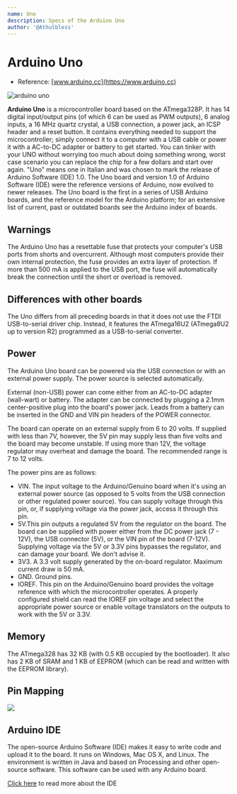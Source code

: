 ```yaml
---
name: Uno
description: Specs of the Arduino Uno
author: '@Athulbless'
---
```


# Arduino Uno

- Reference: [www.arduino.cc](https://www.arduino.cc)

![arduino uno](https://cloud-91tpnpgls-hack-club-bot.vercel.app/0arduino-uno.jpg)

**Arduino Uno** is a microcontroller board based on the ATmega328P. It has 14 digital input/output pins (of which 6 can be used as PWM outputs), 6 analog inputs, a 16 MHz quartz crystal, a USB connection, a power jack, an ICSP header and a reset button. It contains everything needed to support the microcontroller; simply connect it to a computer with a USB cable or power it with a AC-to-DC adapter or battery to get started. You can tinker with your UNO without worrying too much about doing something wrong, worst case scenario you can replace the chip for a few dollars and start over again. "Uno" means one in Italian and was chosen to mark the release of Arduino Software (IDE) 1.0. The Uno board and version 1.0 of Arduino Software (IDE) were the reference versions of Arduino, now evolved to newer releases. The Uno board is the first in a series of USB Arduino boards, and the reference model for the Arduino platform; for an extensive list of current, past or outdated boards see the Arduino index of boards.

## Warnings

The Arduino Uno has a resettable fuse that protects your computer's USB ports from shorts and overcurrent. Although most computers provide their own internal protection, the fuse provides an extra layer of protection. If more than 500 mA is applied to the USB port, the fuse will automatically break the connection until the short or overload is removed.

## Differences with other boards

The Uno differs from all preceding boards in that it does not use the FTDI USB-to-serial driver chip. Instead, it features the ATmega16U2 (ATmega8U2 up to version R2) programmed as a USB-to-serial converter.

## Power

The Arduino Uno board can be powered via the USB connection or with an external power supply. The power source is selected automatically.

External (non-USB) power can come either from an AC-to-DC adapter (wall-wart) or battery. The adapter can be connected by plugging a 2.1mm center-positive plug into the board's power jack. Leads from a battery can be inserted in the GND and VIN pin headers of the POWER connector.

The board can operate on an external supply from 6 to 20 volts. If supplied with less than 7V, however, the 5V pin may supply less than five volts and the board may become unstable. If using more than 12V, the voltage regulator may overheat and damage the board. The recommended range is 7 to 12 volts.

The power pins are as follows:

- VIN. The input voltage to the Arduino/Genuino board when it's using an external power source (as opposed to 5 volts from the USB connection or other regulated power source). You can supply voltage through this pin, or, if supplying voltage via the power jack, access it through this pin.
- 5V.This pin outputs a regulated 5V from the regulator on the board. The board can be supplied with power either from the DC power jack (7 - 12V), the USB connector (5V), or the VIN pin of the board (7-12V). Supplying voltage via the 5V or 3.3V pins bypasses the regulator, and can damage your board. We don't advise it.
- 3V3. A 3.3 volt supply generated by the on-board regulator. Maximum current draw is 50 mA.
- GND. Ground pins.
- IOREF. This pin on the Arduino/Genuino board provides the voltage reference with which the microcontroller operates. A properly configured shield can read the IOREF pin voltage and select the appropriate power source or enable voltage translators on the outputs to work with the 5V or 3.3V.

## Memory

The ATmega328 has 32 KB (with 0.5 KB occupied by the bootloader). It also has 2 KB of SRAM and 1 KB of EEPROM (which can be read and written with the EEPROM library).

## Pin Mapping

![](https://cloud-91tpnpgls-hack-club-bot.vercel.app/1atmega168pinmap2.png)

## Arduino IDE

The open-source Arduino Software (IDE) makes it easy to write code and upload it to the board. It runs on Windows, Mac OS X, and Linux. The environment is written in Java and based on Processing and other open-source software. This software can be used with any Arduino board.

[Click here](https://www.arduino.cc/en/Guide/Environment#toc1) to read more about the IDE
